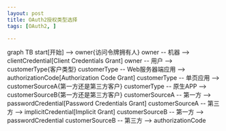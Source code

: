 ```yaml
---
layout: post
title: OAuth2授权类型选择
tags: [OAuth2, ]

---
```


<div class="mermaid">
graph TB
    start[开始] --> owner{访问令牌拥有人}
    owner -- 机器 --> clientCredential[Client Credentials Grant]
    owner -- 用户 --> customerType{客户类型}
    customerType -- Web服务器端应用 --> authorizationCode[Authorization Code Grant]
    customerType -- 单页应用 --> customerSourceA{第一方还是第三方客户}
    customerType -- 原生APP --> customerSourceB{第一方还是第三方客户}
    customerSourceA -- 第一方 --> passwordCredential[Password Credentials Grant]
    customerSourceA -- 第三方 --> implicitCredential[Implicit Grant]
    customerSourceB -- 第一方 --> passwordCredential
    customerSourceB -- 第三方 --> authorizationCode
</div>